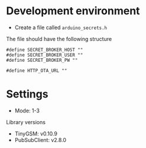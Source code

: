 # Development environment
- Create a file called `arduino_secrets.h`

The file should have the following structure
```
#define SECRET_BROKER_HOST ""
#define SECRET_BROKER_USER ""
#define SECRET_BROKER_PW ""

#define HTTP_OTA_URL ""
```

# Settings
- Mode: 1-3


Library versions
- TinyGSM: v0.10.9
- PubSubClient: v2.8.0


